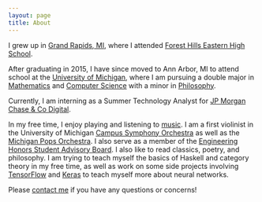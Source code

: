 ```yaml
---
layout: page
title: About
---
```


I grew up in [Grand Rapids, MI](http://www.google.com/maps/place/Grand+Rapids,+MI/), where I attended [Forest Hills Eastern High School](https://www.fhps.net/high-schools/eastern/). 

After graduating in 2015, I have since moved to Ann Arbor, MI to attend school at the [University of Michigan](https://www.umich.edu/), where I am pursuing a double major in [Mathematics](https://lsa.umich.edu/math/undergraduates/major-and-minor-programs/honors-mathematics.html) and [Computer Science](https://eecs.umich.edu/eecs/undergraduate/computer-science/) with a minor in [Philosophy](https://lsa.umich.edu/philosophy/undergraduates.html).

Currently, I am interning as a Summer Technology Analyst for [JP Morgan Chase & Co Digital](https://www.jpmorganchase.com/).

In my free time, I enjoy playing and listening to [music]({{site.url}}music). I am a first violinist in the University of Michigan [Campus Symphony Orchestra](https://sites.google.com/a/umich.edu/campus-orchestras/home) as well as the [Michigan Pops Orchestra](http://uac.umich.edu/mpo/). I also serve as a member of the [Engineering Honors Student Advisory Board](https://honors.engin.umich.edu/about/honors-student-advisory-board/). I also like to read classics, poetry, and philosophy. I am trying to teach myself the basics of Haskell and category theory in my free time, as well as work on some side projects involving [TensorFlow](https://www.tensorflow.org/) and [Keras](https://keras.io/) to teach myself more about neural networks.

Please [contact me]({{site.url}}contact) if you have any questions or concerns!

